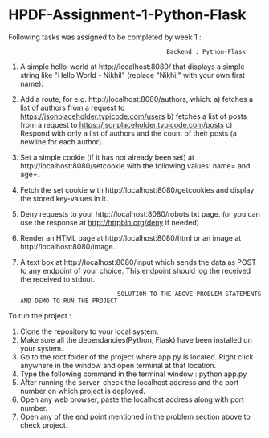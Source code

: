 # HPDF-Assignment-1-Python-Flask

Following tasks was assigned to be completed by week 1 :

                                                Backend : Python-Flask 
 
1) A simple hello-world at http://localhost:8080/ that displays a simple string like 
                                  "Hello World - Nikhil" (replace "Nikhil" with your own first name). 
 
2) Add a route, for e.g. http://localhost:8080/authors, which: 
                      a) fetches a list of authors from a request to https://jsonplaceholder.typicode.com/users 
                      b) fetches a list of posts from a request to https://jsonplaceholder.typicode.com/posts 
                      c) Respond with only a list of authors and the count of their posts (a newline for each author). 

3) Set a simple cookie (if it has not already been set) at http://localhost:8080/setcookie with the following values: 
                                  name=<your-first-name> and age=<your-age>. 
 
4) Fetch the set cookie with http://localhost:8080/getcookies and display the stored key-values in it. 
 
5) Deny requests to your http://localhost:8080/robots.txt page. 
(or you can use the response at http://httpbin.org/deny if needed) 
 
6) Render an HTML page at http://localhost:8080/html or an image at http://localhost:8080/image.
 
7) A text box at http://localhost:8080/input which sends the data as POST to any endpoint of your choice. This endpoint should log the received the received to stdout. 

                                  SOLUTION TO THE ABOVE PROBLEM STATEMENTS AND DEMO TO RUN THE PROJECT

To run the project :
1. Clone the repository to your local system.
2. Make sure all the dependancies(Python, Flask) have been installed on your system.
3. Go to the root folder of the project where app.py is located. Right click anywhere in the window and open terminal at that location.
4. Type the following command in the terminal window :
                                                            python app.py
5. After running the server, check the localhost address and the port number on which project is deployed.
6. Open any web browser, paste the localhost address along with port number.
7. Open any of the end point mentioned in the problem section above to check project.
